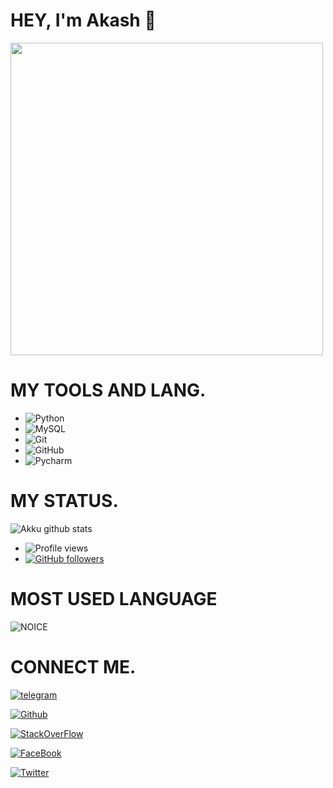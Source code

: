 # HEY, I'm Akash 👋
<img align='centre' src='https://media0.giphy.com/media/Lny6Rw04nsOOc/giphy.gif?cid=ecf05e47cr114b04dsq6nuni6v5kd0907p2a50srubephaqn&rid=giphy.gif' width='500"'>

# MY TOOLS AND LANG.

- ![Python](https://img.shields.io/badge/Python-000000?style=for-the-badge&logo=python)&nbsp;&nbsp;
- ![MySQL](https://img.shields.io/badge/MYSQL-000000?style=for-the-badge&logo=mysql)&nbsp;&nbsp;
- ![Git](https://img.shields.io/badge/Git-000000?style=for-the-badge&logo=git)&nbsp;&nbsp;
- ![GitHub](https://img.shields.io/badge/GitHUb-000000?style=for-the-badge&logo=github)&nbsp;&nbsp;
- ![Pycharm](https://img.shields.io/badge/PYcharm-000000?style=for-the-badge&logo=pycharm)&nbsp;&nbsp;

# MY STATUS.

![Akku github stats](https://github-readme-stats.vercel.app/api?username=AkkuPY&show_icons=true&theme=midnight-black)
- ![Profile views](https://gpvc.arturio.dev/AkkuPY)
- [![GitHub followers](https://img.shields.io/github/followers/AkkuPY.svg?style=social&label=Follow&maxAge=2592000)](https://github.com/AkkuPY?tab=followers)
# MOST USED LANGUAGE

![NOICE](https://github-readme-stats.vercel.app/api/top-langs/?username=AkkuPY&theme=blue-green)

# CONNECT ME.

[![telegram](https://img.shields.io/badge/Akku-ffffff?style=for-the-badge&logo=telegram)](https://t.me/Akku_Legend)

[![Github](https://img.shields.io/badge/AkkuPY-ffffff?style=for-the-badge&logo=github)](https://github.com/AkkuPY)

[![StackOverFlow](https://img.shields.io/badge/Akku-ffffff?style=for-the-badge&logo=stackoverflow)]()

[![FaceBook](https://img.shields.io/badge/Akash-ffffff?style=for-the-badge&logo=facebook)]()

[![Twitter](https://img.shields.io/badge/Akash-ffffff?style=for-the-badge&logo=twitter)]()
